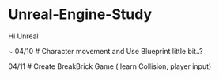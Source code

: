 # Unreal-Engine-Study
Hi Unreal

~ 04/10 # Character movement and Use Blueprint little bit..?

04/11 # Create BreakBrick Game ( learn Collision, player input)
